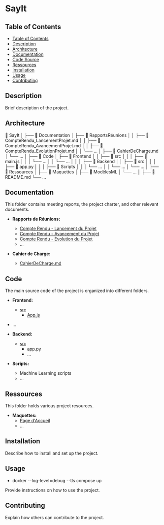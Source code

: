 # SayIt

## Table of Contents

- [Table of Contents](#table-of-contents)
- [Description](#description)
- [Architecture](#architecture)
- [Documentation](#documentation)
- [Code Source](#code)
- [Ressources](#ressources)
- [Installation](#installation)
- [Usage](#usage)
- [Contributing](#contributing)

## Description

Brief description of the project.

## Architecture

📁 SayIt
│
├── 📁 Documentation
│   ├── 📄 RapportsRéunions
│   │   ├── 📄 CompteRendu_LancementProjet.md
│   │   ├── 📄 CompteRendu_AvancementProjet.md
│   │   ├── 📄 CompteRendu_EvolutionProjet.md
│   │   └── ...
│   ├── 📄 CahierDeCharge.md
│   └── ...
│
├── 📁 Code
│   ├── 📁 Frontend
│   │   ├── 📁 src
│   │   │   ├── 📄 main.js
│   │   │   └── ...
│   │   └── ...
│   │
│   ├── 📁 Backend
│   │   ├── 📁 src
│   │   │   ├── 📄 app.py
│   │   │   ├── 📁 Scripts
│   │   │   └── ...
│   │   └── ...
│   └── ...
│
├── 📁 Ressources
│   ├── 📁 Maquettes
│   ├── 📁 ModèlesML
│   └── ...
│
├── 📄 README.md
└── ...

## Documentation

This folder contains meeting reports, the project charter, and other relevant documents.

- **Rapports de Réunions:**
  - [Compte Rendu - Lancement du Projet](Documentation/RapportsRéunions/CompteRendu_LancementProjet.md)
  - [Compte Rendu - Avancement du Projet](Documentation/RapportsRéunions/CompteRendu_AvancementProjet.md)
  - [Compte Rendu - Évolution du Projet](Documentation/RapportsRéunions/CompteRendu_EvolutionProjet.md)
  - ...

- **Cahier de Charge:**
  - [CahierDeCharge.md](Documentation/CahierDeCharge.md)

## Code

The main source code of the project is organized into different folders.

- **Frontend:**
  - [src](CodeSource/Frontend/src)
    - [App.js](CodeSource/Frontend/src/App.js)
- ...

- **Backend:**
  - [src](CodeSource/Backend/src)
    - [app.py](CodeSource/Backend/src/app.py)
    - ...

- **Scripts:**
  - Machine Learning scripts
  - ...

## Ressources

This folder holds various project resources.

- **Maquettes:**
  - [Page d'Accueil](Ressources/Maquettes/PageAccueil.png)
  - ...

## Installation

Describe how to install and set up the project.

## Usage

- docker --log-level=debug --tls compose up

Provide instructions on how to use the project.

## Contributing

Explain how others can contribute to the project.
